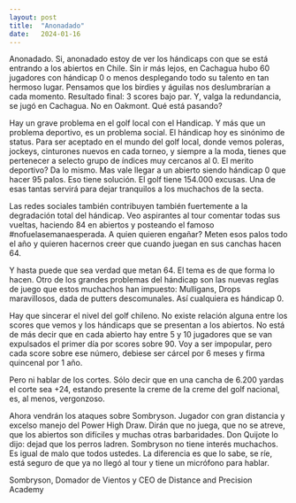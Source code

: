 ```yaml
---
layout: post
title:  "Anonadado"
date:   2024-01-16
---
```


<p class="intro"><span class="dropcap"></span> Anonadado. Si, anonadado estoy de ver los hándicaps con que se está entrando a los abiertos en Chile. Sin ir más lejos, en Cachagua hubo 60 jugadores con hándicap 0 o menos desplegando todo su talento en tan hermoso lugar. Pensamos que los birdies y águilas nos deslumbrarían a cada momento. Resultado final: 3 scores bajo par. Y, valga la redundancia, se jugó en Cachagua. No en Oakmont. Qué está pasando?</p>

Hay un grave problema en el golf local con el Handicap. Y más que un problema deportivo, es un problema social. El hándicap hoy es sinónimo de status. Para ser aceptado en el mundo del golf local, donde vemos poleras, jockeys, cinturones nuevos en cada torneo, y siempre a la moda, tienes que pertenecer a selecto grupo de índices muy cercanos al 0. El merito deportivo? Da lo mismo. Mas vale llegar a un abierto siendo hándicap 0 que hacer 95 palos. Eso tiene solución. El golf tiene 154.000 excusas. Una de esas tantas servirá para dejar tranquilos a los muchachos de la secta.

Las redes sociales también contribuyen también fuertemente a la degradación total del hándicap. Veo aspirantes al tour comentar todas sus vueltas, haciendo 84 en abiertos y posteando el famoso #nofuelasemanaesperada. A quien quieren engañar? Meten esos palos todo el año y quieren hacernos creer que cuando juegan en sus canchas hacen 64.

Y hasta puede que sea verdad que metan 64. El tema es de que forma lo hacen. Otro de los grandes problemas del hándicap son las nuevas reglas de juego que estos muchachos han impuesto: Mulligans, Drops maravillosos, dada de putters descomunales. Así cualquiera es hándicap 0. 

Hay que sincerar el nivel del golf chileno. No existe relación alguna entre los scores que vemos y los hándicaps que se presentan a los abiertos. No está de más decir que en cada abierto hay entre 5 y 10 jugadores que se van expulsados el primer día por scores sobre 90. Voy a ser impopular, pero cada score sobre ese número, debiese ser cárcel por 6 meses y firma quincenal por 1 año.

Pero ni hablar de los cortes. Sólo decir que en una cancha de 6.200 yardas el corte sea +24, estando presente la creme de la creme del golf nacional, es, al menos, vergonzoso.

Ahora vendrán los ataques sobre Sombryson. Jugador con gran distancia y excelso manejo del Power High Draw. Dirán que no juega, que no se atreve, que los abiertos son difíciles y muchas otras barbaridades. Don Quijote lo dijo: dejad que los perros ladren. Sombryson no tiene interés muchachos. Es igual de malo que todos ustedes. La diferencia es que lo sabe, se ríe, está seguro de que ya no llegó al tour y tiene un micrófono para hablar.

Sombryson, Domador de Vientos y CEO de Distance and Precision Academy
